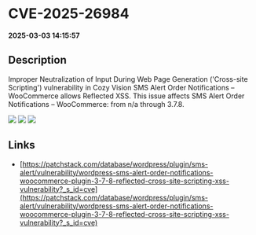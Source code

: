 # CVE-2025-26984

**2025-03-03 14:15:57**

## Description
Improper Neutralization of Input During Web Page Generation ('Cross-site Scripting') vulnerability in Cozy Vision SMS Alert Order Notifications – WooCommerce allows Reflected XSS. This issue affects SMS Alert Order Notifications – WooCommerce: from n/a through 3.7.8.

![](https://img.shields.io/static/v1?label=Score&message=7.1&color=red)
![](https://img.shields.io/static/v1?label=Severity&message=HIGH&color=red)
![](https://img.shields.io/static/v1?label=CWE&message=XSS&color=green)

## Links
- [https://patchstack.com/database/wordpress/plugin/sms-alert/vulnerability/wordpress-sms-alert-order-notifications-woocommerce-plugin-3-7-8-reflected-cross-site-scripting-xss-vulnerability?_s_id=cve](https://patchstack.com/database/wordpress/plugin/sms-alert/vulnerability/wordpress-sms-alert-order-notifications-woocommerce-plugin-3-7-8-reflected-cross-site-scripting-xss-vulnerability?_s_id=cve)
